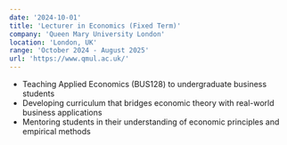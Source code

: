 ```yaml
---
date: '2024-10-01'
title: 'Lecturer in Economics (Fixed Term)'
company: 'Queen Mary University London'
location: 'London, UK'
range: 'October 2024 - August 2025'
url: 'https://www.qmul.ac.uk/'
---
```


- Teaching Applied Economics (BUS128) to undergraduate business students
- Developing curriculum that bridges economic theory with real-world business applications
- Mentoring students in their understanding of economic principles and empirical methods
